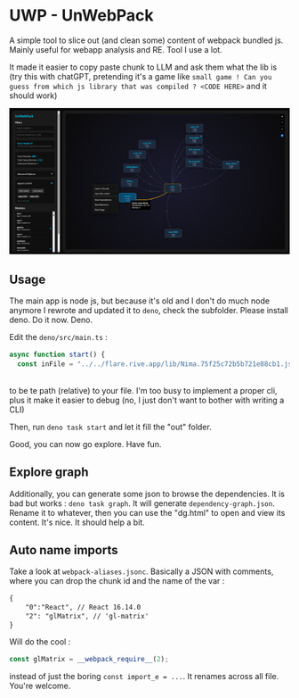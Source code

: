 # UWP - UnWebPack

A simple tool to slice out (and clean some) content of webpack bundled js.
Mainly useful for webapp analysis and RE. Tool I use a lot.

It made it easier to copy paste chunk to LLM and ask them what the lib is (try this with chatGPT, pretending it's a game like `small game ! Can you guess from which js library that was compiled ? <CODE HERE>` and it should work)

![screenshot](docs/image.png)

## Usage
The main app is node js, but because it's old and I don't do much node anymore I rewrote and updated it to `deno`, check the subfolder. Please install deno. Do it now. Deno.

Edit the `deno/src/main.ts` :

```ts
async function start() {
  const inFile = "../../flare.rive.app/lib/Nima.75f25c72b5b721e88cb1.js";
  
```

to be te path (relative) to your file. I'm too busy to implement a proper cli, plus it make it easier to debug (no, I just don't want to bother with writing a CLI)

Then, run `deno task start` and let it fill the "out" folder.

Good, you can now go explore. Have fun.

## Explore graph
Additionally, you can generate some json to browse the dependencies. It is bad but works : `deno task graph`.
It will generate `dependency-graph.json`. Rename it to whatever, then you can use the "dg.html" to open and view its content. It's nice. It should help a bit.

## Auto name imports
Take a look at `webpack-aliases.jsonc`. Basically a JSON with comments, where you can drop the chunk id and the name of the var :
```jsonc
{
    "0":"React", // React 16.14.0
    "2": "glMatrix", // 'gl-matrix'
}
```

Will do the cool :
```js
const glMatrix = __webpack_require__(2);
```

instead of just the boring `const import_e = ...`. It renames across all file. You're welcome. 

